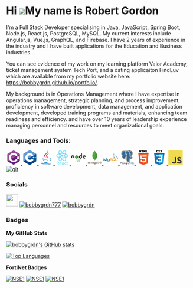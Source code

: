 Hi ![](https://user-images.githubusercontent.com/18350557/176309783-0785949b-9127-417c-8b55-ab5a4333674e.gif)My name is Robert Gordon
=====================================================================================================================================

I'm a Full Stack Developer specialising in Java, JavaScript, Spring Boot, Node.js, React.js, PostgreSQL, MySQL. My current interests include Angular.js, Vue.js, GraphQL, and Firebase. I have 2 years of experience in the industry and I have built applications for the Education and Business industries.

You can see evidence of my work on my learning platform Valor Academy, ticket management system Tech Port, and a dating applicaiton FindLuv which are available from my portfolio website here: https://bobbygrdn.github.io/portfolio/.

My background is in Operations Management where I have expertise in operations management, strategic planning, and process improvement, proficiency in software development, data management, and application development, developed training programs and materials, enhancing team readiness and efficiency. and have over 10 years of leadership experience managing personnel and resources to meet organizational goals.

<h3 align="left">Languages and Tools:</h3>
<p align="left"> 
  <a href="https://www.w3schools.com/cs/" target="_blank" rel="noreferrer"> <img src="https://raw.githubusercontent.com/devicons/devicon/master/icons/csharp/csharp-original.svg" alt="csharp" width="40" height="40"/> </a>
  <a href="https://www.w3schools.com/cpp/" target="_blank" rel="noreferrer"> <img src="https://raw.githubusercontent.com/devicons/devicon/master/icons/cplusplus/cplusplus-original.svg" alt="cplusplus" width="40" height="40"/> </a>
  <a href="https://www.java.com" target="_blank" rel="noreferrer"> <img src="https://raw.githubusercontent.com/devicons/devicon/master/icons/java/java-original.svg" alt="java" width="40" height="40"/> </a>
  <a href="https://reactjs.org/" target="_blank" rel="noreferrer"> <img src="https://raw.githubusercontent.com/devicons/devicon/master/icons/react/react-original-wordmark.svg" alt="react" width="40" height="40"/> </a> 
  <a href="https://nodejs.org" target="_blank" rel="noreferrer"> <img src="https://raw.githubusercontent.com/devicons/devicon/master/icons/nodejs/nodejs-original-wordmark.svg" alt="nodejs" width="40" height="40"/> </a> 
  <a href="https://www.mongodb.com/" target="_blank" rel="noreferrer"> <img src="https://raw.githubusercontent.com/devicons/devicon/master/icons/mongodb/mongodb-original-wordmark.svg" alt="mongodb" width="40" height="40"/> </a> 
  <a href="https://www.mysql.com/" target="_blank" rel="noreferrer"> <img src="https://raw.githubusercontent.com/devicons/devicon/master/icons/mysql/mysql-original-wordmark.svg" alt="mysql" width="40" height="40"/> </a> 
  <a href="https://www.postgresql.org" target="_blank" rel="noreferrer"> <img src="https://raw.githubusercontent.com/devicons/devicon/master/icons/postgresql/postgresql-original-wordmark.svg" alt="postgresql" width="40" height="40"/> </a>
  <a href="https://www.w3.org/html/" target="_blank" rel="noreferrer"> <img src="https://raw.githubusercontent.com/devicons/devicon/master/icons/html5/html5-original-wordmark.svg" alt="html5" width="40" height="40"/> </a> 
  <a href="https://www.w3schools.com/css/" target="_blank" rel="noreferrer"> <img src="https://raw.githubusercontent.com/devicons/devicon/master/icons/css3/css3-original-wordmark.svg" alt="css3" width="40" height="40"/> </a> 
  <a href="https://developer.mozilla.org/en-US/docs/Web/JavaScript" target="_blank" rel="noreferrer"> <img src="https://raw.githubusercontent.com/devicons/devicon/master/icons/javascript/javascript-original.svg" alt="javascript" width="40" height="40"/> </a> 
  <a href="https://git-scm.com/" target="_blank" rel="noreferrer"> <img src="https://www.vectorlogo.zone/logos/git-scm/git-scm-icon.svg" alt="git" width="40" height="40"/> </a> 
</p>


### Socials

<p align="left">
  <a href="https://www.linkedin.com/in/bobbygrdn" target="_blank" rel="noreferrer"><img src="https://raw.githubusercontent.com/danielcranney/readme-generator/main/public/icons/socials/linkedin.svg" width="32" height="32" /></a>
  <a href="https://www.hackerrank.com/bobbygrdn777" target="blank"><img align="center" src="https://raw.githubusercontent.com/rahuldkjain/github-profile-readme-generator/master/src/images/icons/Social/hackerrank.svg" alt="bobbygrdn777" height="32" width="32" /></a>
  <a href="https://www.leetcode.com/bobbygrdn" target="blank"><img align="center" src="https://raw.githubusercontent.com/rahuldkjain/github-profile-readme-generator/master/src/images/icons/Social/leet-code.svg" alt="bobbygrdn" height="32" width="32" /></a>
</p>

### Badges

<b>My GitHub Stats</b>

<a href="http://www.github.com/bobbygrdn"><img src="https://github-readme-stats.vercel.app/api?username=bobbygrdn&show_icons=true&hide=stars,issues,&count_private=true&title_color=3382ed&text_color=ffffff&icon_color=3382ed&bg_color=1c1917&hide_border=true&show_icons=true" alt="bobbygrdn's GitHub stats" /></a>

<a href="https://github.com/bobbygrdn" align="left"><img src="https://github-readme-stats.vercel.app/api/top-langs/?username=bobbygrdn&langs_count=10&title_color=3382ed&text_color=ffffff&icon_color=3382ed&bg_color=1c1917&hide_border=true&locale=en&custom_title=Top%20%Languages" alt="Top Languages" /></a>

<b>FortiNet Badges</b>

<p align="left">
<a href="https://training.fortinet.com/mod/customcert/verify_certificate.php" target="_blank" rel="noreferrer"><img src="https://user-images.githubusercontent.com/96712943/198733019-7ca649c6-4d06-4a69-b7aa-6217044f6207.png" width="96" height="96" alt="NSE1" /></a>
<a href="https://training.fortinet.com/mod/customcert/verify_certificate.php" target="_blank" rel="noreferrer"><img src="https://user-images.githubusercontent.com/96712943/198898802-6e98e9f0-3131-4f4d-a25a-5048ef81d096.png" width="96" height="96" alt="NSE1" /></a>
<a href="https://training.fortinet.com/mod/customcert/verify_certificate.php" target="_blank" rel="noreferrer"><img src="https://user-images.githubusercontent.com/96712943/199097252-449ac01b-49ef-4091-ab24-71a62e1a63c8.png" width="96" height="96" alt="NSE1" /></a>
</p>

